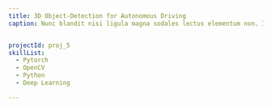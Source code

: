 ```yaml
---
title: 3D Object-Detection for Autonomous Driving
caption: Nunc blandit nisi ligula magna sodales lectus elementum non. Integer id venenatis velit.


projectId: proj_5
skillList:
  - Pytorch
  - OpenCV
  - Python
  - Deep Learning

---
```

